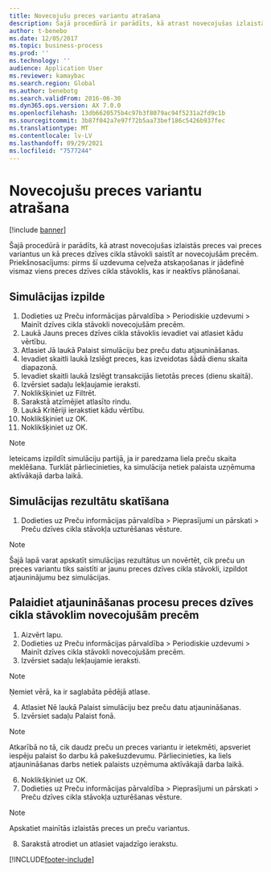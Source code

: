 ```yaml
---
title: Novecojušu preces variantu atrašana
description: Šajā procedūrā ir parādīts, kā atrast novecojušas izlaistās preces vai preces variantus un kā preces dzīves cikla stāvokli saistīt ar novecojušām precēm.
author: t-benebo
ms.date: 12/05/2017
ms.topic: business-process
ms.prod: ''
ms.technology: ''
audience: Application User
ms.reviewer: kamaybac
ms.search.region: Global
ms.author: benebotg
ms.search.validFrom: 2016-06-30
ms.dyn365.ops.version: AX 7.0.0
ms.openlocfilehash: 13db6620575b4c97b3f8079ac94f5231a2fd9c1b
ms.sourcegitcommit: 3b87f042a7e97f72b5aa73bef186c5426b937fec
ms.translationtype: MT
ms.contentlocale: lv-LV
ms.lasthandoff: 09/29/2021
ms.locfileid: "7577244"
---
```

# <a name="find-obsolete-product-variants"></a>Novecojušu preces variantu atrašana 

[!include [banner](../../includes/banner.md)]

Šajā procedūrā ir parādīts, kā atrast novecojušas izlaistās preces vai preces variantus un kā preces dzīves cikla stāvokli saistīt ar novecojušām precēm. Priekšnosacījums: pirms šī uzdevuma ceļveža atskaņošanas ir jādefinē vismaz viens preces dzīves cikla stāvoklis, kas ir neaktīvs plānošanai.


## <a name="run-a-simulation"></a>Simulācijas izpilde
1. Dodieties uz Preču informācijas pārvaldība > Periodiskie uzdevumi > Mainīt dzīves cikla stāvokli novecojušām precēm.
2. Laukā Jauns preces dzīves cikla stāvoklis ievadiet vai atlasiet kādu vērtību.
3. Atlasiet Jā laukā Palaist simulāciju bez preču datu atjaunināšanas.
4. Ievadiet skaitli laukā Izslēgt preces, kas izveidotas šādā dienu skaita diapazonā.
5. Ievadiet skaitli laukā Izslēgt transakcijās lietotās preces (dienu skaitā).
6. Izvērsiet sadaļu Iekļaujamie ieraksti.
7. Noklikšķiniet uz Filtrēt.
8. Sarakstā atzīmējiet atlasīto rindu.
9. Laukā Kritēriji ierakstiet kādu vērtību.
10. Noklikšķiniet uz OK.
11. Noklikšķiniet uz OK.

> [!NOTE]
> Ieteicams izpildīt simulāciju partijā, ja ir paredzama liela preču skaita meklēšana. Turklāt pārliecinieties, ka simulācija netiek palaista uzņēmuma aktīvākajā darba laikā.  

## <a name="review-the-simulation-results"></a>Simulācijas rezultātu skatīšana
1. Dodieties uz Preču informācijas pārvaldība > Pieprasījumi un pārskati > Preču dzīves cikla stāvokļa uzturēšanas vēsture.
   
> [!NOTE]
> Šajā lapā varat apskatīt simulācijas rezultātus un novērtēt, cik preču un preces variantu tiks saistīti ar jaunu preces dzīves cikla stāvokli, izpildot atjauninājumu bez simulācijas.  

## <a name="run-the-update-of-the-product-lifecycle-state-for-obsolete-products"></a>Palaidiet atjaunināšanas procesu preces dzīves cikla stāvoklim novecojušām precēm
1. Aizvērt lapu.
2. Dodieties uz Preču informācijas pārvaldība > Periodiskie uzdevumi > Mainīt dzīves cikla stāvokli novecojušām precēm.
3. Izvērsiet sadaļu Iekļaujamie ieraksti.

> [!NOTE]
> Ņemiet vērā, ka ir saglabāta pēdējā atlase.  

4. Atlasiet Nē laukā Palaist simulāciju bez preču datu atjaunināšanas.
5. Izvērsiet sadaļu Palaist fonā.

> [!NOTE]
> Atkarībā no tā, cik daudz preču un preces variantu ir ietekmēti, apsveriet iespēju palaist šo darbu kā pakešuzdevumu. Pārliecinieties, ka liels atjaunināšanas darbs netiek palaists uzņēmuma aktīvākajā darba laikā.  

6. Noklikšķiniet uz OK.
7. Dodieties uz Preču informācijas pārvaldība > Pieprasījumi un pārskati > Preču dzīves cikla stāvokļa uzturēšanas vēsture.

> [!NOTE]
> Apskatiet mainītās izlaistās preces un preču variantus.  

8. Sarakstā atrodiet un atlasiet vajadzīgo ierakstu.



[!INCLUDE[footer-include](../../../includes/footer-banner.md)]